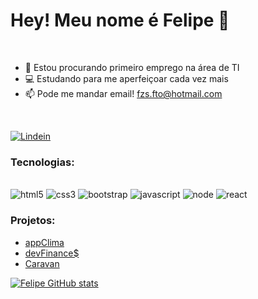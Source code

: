 # Hey! Meu nome é Felipe 👾
<br>

 
- 🔭 Estou procurando primeiro emprego na área de TI
- 💻 Estudando para me aperfeiçoar cada vez mais
- 📫 Pode me mandar email! fzs.fto@hotmail.com   
<br>

 [![Lindein](https://img.shields.io/badge/LinkedIn-0077B5?style=for-the-badge&logo=linkedin&logoColor=white)](https://www.linkedin.com/in/fzspht/)


### Tecnologias:
<div style="display: inline_block"><br/>
  <img  alt="html5" src="https://img.shields.io/badge/HTML5-E34F26?style=for-the-badge&logo=html5&logoColor=white">
  <img  alt="css3" src="https://img.shields.io/badge/CSS3-1572B6?style=for-the-badge&logo=css3&logoColor=white">
  <img  alt="bootstrap" src="https://img.shields.io/badge/Bootstrap-563D7C?style=for-the-badge&logo=bootstrap&logoColor=white">
  <img  alt="javascript" src="https://img.shields.io/badge/JavaScript-F7DF1E?style=for-the-badge&logo=javascript&logoColor=black">
  <img  alt="node" src="https://img.shields.io/badge/Node.js-43853D?style=for-the-badge&logo=node.js&logoColor=black">
  <img  alt="react" src="https://img.shields.io/badge/React.Js-61DAEB?style=for-the-badge&logo=react&logoColor=black">
</div>

<!-- [![Top Langs](https://github-readme-stats.vercel.app/api/top-langs/?username=fzsdev&layout=compact)](#) -->

### Projetos:

- <a href="https://fzsdev.github.io/appClima" target="_blank">appClima</a> 
- <a href="https://fzsdev.github.io/projeto_devfinances/" target="_blank">devFinance$</a>
- <a href="https://fzsdev.github.io/caravan" target="_blank">Caravan</a>
<!-- - <a href="#"></a> -->


[![Felipe GitHub stats](https://github-readme-stats.vercel.app/api?username=fzsdev&hide=stars,issues&show_icons=true&theme=tokyonight)](#)









